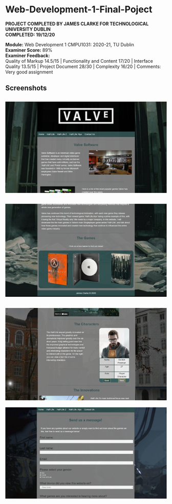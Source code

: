 # Web-Development-1-Final-Poject
**PROJECT COMPLETED BY JAMES CLARKE FOR TECHNOLOGICAL UNIVERSITY DUBLIN**  
**COMPLETED: 19/12/20**
  
 **Module:** Web Development 1 CMPU1031: 2020-21, TU Dublin  
 **Examiner Score:** 89%  
 **Examiner Feedback:**  
 Quality of Markup 14.5/15 | Functionality and Content 17/20 | Interface Quality 13.5/15 | Project Document 28/30 | Complexity 16/20 | Comments: Very good assignment

## Screenshots
![Screenshot 1](https://github.com/JamesClarke01/Web-Development-1-Final-Poject/blob/master/screenshots/1.png?raw=true)
---
![Screenshot 2](https://github.com/JamesClarke01/Web-Development-1-Final-Poject/blob/master/screenshots/2.png?raw=true)
---
![Screenshot 3](https://github.com/JamesClarke01/Web-Development-1-Final-Poject/blob/master/screenshots/3.png?raw=true)
---
![Screenshot 4](https://github.com/JamesClarke01/Web-Development-1-Final-Poject/blob/master/screenshots/4.png?raw=true)
